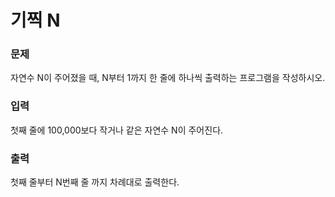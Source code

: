 <h1>기찍 N</h1>

<h3>문제</h3>
자연수 N이 주어졌을 때, N부터 1까지 한 줄에 하나씩 출력하는 프로그램을 작성하시오.

<h3>입력</h3>
첫째 줄에 100,000보다 작거나 같은 자연수 N이 주어진다.

<h3>출력</h3>
첫째 줄부터 N번째 줄 까지 차례대로 출력한다.
